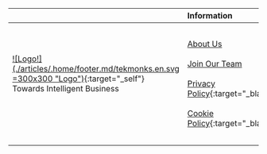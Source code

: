 |   |Information |Discover | Follow us here |
|:--- |:----|:----|:----|
|<div class="logodiv">[![Logo!] (./articles/.home/footer.md/tekmonks.en.svg =300x300 "Logo")]({{#makeLink}}./index.html{{/makeLink}}){:target="_self"} <div class="tagline">Towards Intelligent Business </div><br> <br></div> | <a href="/company/about-us">About Us</a><br/><br /><a href="/company/join-our-team">Join Our Team</a> <br/><br />[Privacy Policy](./articles/.home/copyright.md/PrivacyPolicy.en.pdf){:target="_blank"} <br/><br /> [Cookie Policy](./articles/.home/copyright.md/CookiePolicy.en.pdf){:target="_blank"} |  [Enterprise Software]({{#makeLink}}./article.html?article_path=./software.md&menu_path=/{{/makeLink}}){:target="_self"}  <br/><br/>[Enterprise Solutions]({{#makeLink}}./article.html?article_path=./solutions/enterprise.md&menu_path=/{{/makeLink}}){:target="_self"}  <br/><br/>[Blogs]({{#makeLink}}./mainblog.html?blogs_path=blogpages/mainblog&menu_path=/{{/makeLink}}){:target="_self"} |  [![Facebook!] (./articles/.home/footer.md/facebook.svg =25x25 "Facebook")](https://www.facebook.com/Tekmonks-1692794817691173){:target="_blank"}     [![Twitter!] (./articles/.home/footer.md/twitter.svg =25x25 "Twitter")](http://twitter.com/tekmonks){:target="_blank"}     [![LinkedIn!] (./articles/.home/footer.md/linkedin.svg =25x25 "LinkedIn")](https://www.linkedin.com/company/tekmonks){:target="_blank"} <br> <br><br> <br>  |
